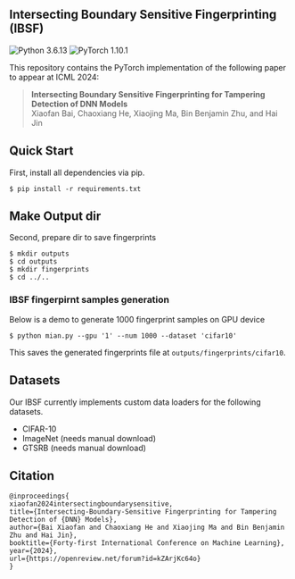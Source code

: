 ## Intersecting Boundary Sensitive Fingerprinting (IBSF)
![Python 3.6.13](https://img.shields.io/badge/python-3.6.13-green.svg?style=plastic)
![PyTorch 1.10.1](https://img.shields.io/badge/torch-1.10.1-green.svg?style=plastic)

This repository contains the PyTorch implementation of the following paper to appear at ICML 2024:

> **Intersecting Boundary Sensitive Fingerprinting for Tampering Detection of DNN Models**<br>
> Xiaofan Bai, Chaoxiang He, Xiaojing Ma, Bin Benjamin Zhu, and Hai Jin  


  
## Quick Start
First, install all dependencies via pip.
```shell
$ pip install -r requirements.txt
```

## Make Output dir
Second, prepare dir to save fingerprints
```shell
$ mkdir outputs
$ cd outputs
$ mkdir fingerprints
$ cd ../..
```

### IBSF fingerpirnt samples generation
Below is a demo to generate 1000 fingerprint samples on GPU device  
```shell
$ python mian.py --gpu '1' --num 1000 --dataset 'cifar10'
```
This saves the generated fingerprints file at ``outputs/fingerprints/cifar10``.

## Datasets
Our IBSF currently implements custom data loaders for the following datasets. 

- CIFAR-10 
- ImageNet (needs manual download)
- GTSRB (needs manual download)

## Citation
```shell
@inproceedings{
xiaofan2024intersectingboundarysensitive,
title={Intersecting-Boundary-Sensitive Fingerprinting for Tampering Detection of {DNN} Models},
author={Bai Xiaofan and Chaoxiang He and Xiaojing Ma and Bin Benjamin Zhu and Hai Jin},
booktitle={Forty-first International Conference on Machine Learning},
year={2024},
url={https://openreview.net/forum?id=kZArjKc64o}
}
```







